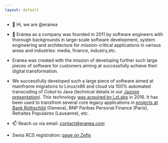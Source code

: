 ```yaml
---
layout: default
---
```


- 👋 Hi, we are @eranea

- 👀 Eranea as a company was founded in 2011 by software engineers with thorough backgrounds in large-scale software development, system engineering and architecture 
for mission-critical applications in various areas and industries: media, finance, industry,etc.
- Eranea was created with the mission of developing further such large pieces of software for customers aiming at successfully achieve their digital transformation.

- We successfully developed such a large piece of software aimed at mainframe migrations to Linux/x86 and cloud via 100% automated transcoding of Cobol to Java (technical details in our [Jazoon presentation](https://www.slideshare.net/didierdurand/2012-0615jazoon12sub138eranealargeappsmigration)). This technology [was acquired by LzLabs](https://www.lzlabs.com/lzlabs-acquire-intellectual-property-technology-assets-eranea/) in 2016. It has been used to transfrom several core legacy applications in [projects at Bank Rothschild](https://www.fintechfutures.com/2018/02/edmond-de-rothschild-moves-core-mainframe-system-to-lzlabs/) (Geneva), BNP Paribas Personal Finance (Paris), Retraites Populaires (Lausanne), etc.

- 📫 Reach us via email: [contact@eranea.com](contact@eranea.com)

- Swiss RCS registration: [page on Zefix](https://www.zefix.ch/en/search/entity/list/firm/1013645?name=eranea&searchType=exact)

